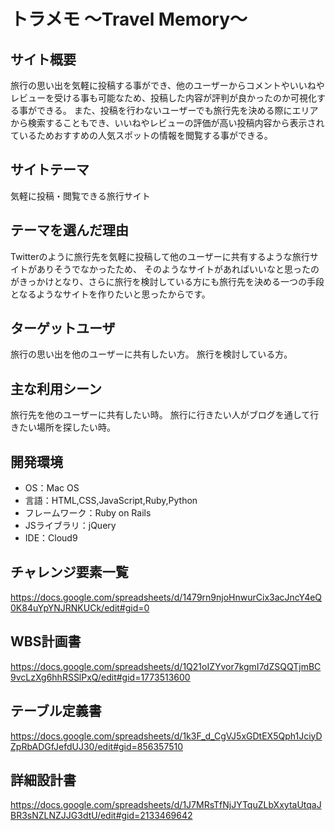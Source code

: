 # トラメモ 〜Travel Memory〜

## サイト概要
旅行の思い出を気軽に投稿する事ができ、他のユーザーからコメントやいいねやレビューを受ける事も可能なため、投稿した内容が評判が良かったのか可視化する事ができる。
また、投稿を行わないユーザーでも旅行先を決める際にエリアから検索することもでき、いいねやレビューの評価が高い投稿内容から表示されているためおすすめの人気スポットの情報を閲覧する事ができる。

## サイトテーマ
気軽に投稿・閲覧できる旅行サイト

## テーマを選んだ理由
Twitterのように旅行先を気軽に投稿して他のユーザーに共有するような旅行サイトがありそうでなかったため、
そのようなサイトがあればいいなと思ったのがきっかけとなり、さらに旅行を検討している方にも旅行先を決める一つの手段となるようなサイトを作りたいと思ったからです。

## ターゲットユーザ
旅行の思い出を他のユーザーに共有したい方。
旅行を検討している方。


## 主な利用シーン
旅行先を他のユーザーに共有したい時。
旅行に行きたい人がブログを通して行きたい場所を探したい時。

## 開発環境
- OS：Mac OS
- 言語：HTML,CSS,JavaScript,Ruby,Python
- フレームワーク：Ruby on Rails
- JSライブラリ：jQuery
- IDE：Cloud9

## チャレンジ要素一覧
https://docs.google.com/spreadsheets/d/1479rn9njoHnwurCix3acJncY4eQ0K84uYpYNJRNKUCk/edit#gid=0

## WBS計画書
https://docs.google.com/spreadsheets/d/1Q21oIZYvor7kgmI7dZSQQTjmBC9vcLzXg6hhRSSlPxQ/edit#gid=1773513600

## テーブル定義書
https://docs.google.com/spreadsheets/d/1k3F_d_CgVJ5xGDtEX5Qph1JciyDZpRbADGfJefdUJ30/edit#gid=856357510

## 詳細設計書
https://docs.google.com/spreadsheets/d/1J7MRsTfNjJYTquZLbXxytaUtqaJBR3sNZLNZJJG3dtU/edit#gid=2133469642
